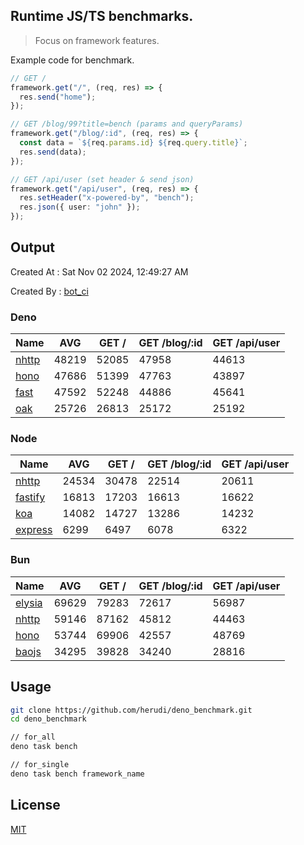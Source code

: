## Runtime JS/TS benchmarks.

> Focus on framework features.

Example code for benchmark.
```ts
// GET /
framework.get("/", (req, res) => {
  res.send("home");
});

// GET /blog/99?title=bench (params and queryParams)
framework.get("/blog/:id", (req, res) => {
  const data = `${req.params.id} ${req.query.title}`;
  res.send(data);
});

// GET /api/user (set header & send json)
framework.get("/api/user", (req, res) => {
  res.setHeader("x-powered-by", "bench");
  res.json({ user: "john" });
});
```

## Output
Created At : Sat Nov 02 2024, 12:49:27 AM

Created By : [bot_ci](https://github.com/herudi/deno_benchmarks/commits?author=github-actions%5Bbot%5D)


### Deno
|Name|AVG|GET /|GET /blog/:id|GET /api/user|
|----|----|----|----|----|
|[nhttp](https://github.com/nhttp/nhttp)|48219|52085|47958|44613|
|[hono](https://github.com/honojs/hono)|47686|51399|47763|43897|
|[fast](https://github.com/danteissaias/fast)|47592|52248|44886|45641|
|[oak](https://github.com/oakserver/oak)|25726|26813|25172|25192|
  


### Node
|Name|AVG|GET /|GET /blog/:id|GET /api/user|
|----|----|----|----|----|
|[nhttp](https://github.com/nhttp/nhttp)|24534|30478|22514|20611|
|[fastify](https://github.com/fastify/fastify)|16813|17203|16613|16622|
|[koa](https://github.com/koajs/koa)|14082|14727|13286|14232|
|[express](https://github.com/expressjs/express)|6299|6497|6078|6322|
  


### Bun
|Name|AVG|GET /|GET /blog/:id|GET /api/user|
|----|----|----|----|----|
|[elysia](https://github.com/elysiajs/elysia)|69629|79283|72617|56987|
|[nhttp](https://github.com/nhttp/nhttp)|59146|87162|45812|44463|
|[hono](https://github.com/honojs/hono)|53744|69906|42557|48769|
|[baojs](https://github.com/mattreid1/baojs)|34295|39828|34240|28816|
  



## Usage

```bash
git clone https://github.com/herudi/deno_benchmark.git
cd deno_benchmark

// for_all
deno task bench

// for_single
deno task bench framework_name
```

## License

[MIT](LICENSE)

